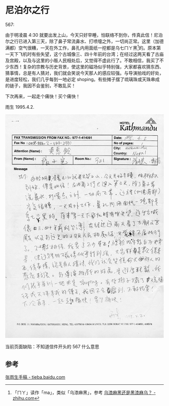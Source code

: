 # 尼泊尔之行

567∶

由于明凌晨 4:30 就要出发上山，今天只好早睡，怕联络不到你，传真此信！尼泊尔之行已进入第三天，除了鼻子常流鼻水、打喷嚏之外，一切尚正常。这里（加德满都）空气很糟，一天在外工作，鼻孔内用面纸一挖都是乌七ㄇㄚ黑[^1]的。原本第一天下飞机时有些失望，这个古城像三、四十年前的台湾；在经过这两天看了古庙及宫殿，以及与这里的小贩人民相处后，又觉得不虚此行了。不敢相信，我买了不少东西！复杂的宗教与历史背景，使这里的磁场似乎特别强，大家都喜欢猜东西、猜事情，总是有人猜对，我们就会笑说今天那人的感应较强。与导演拍戏的好处，是进度轻松，我们几乎每到一地必定 shoping。有些摊子摆了琉璃珠或天珠串成的链子，我因不会鉴别，不敢乱买！

下次再来，一起走个痛快！买个痛快！

雨生 1995.4.2.

![trip-to-nepal](trip-to-nepal.jpg)

当前页面缺陷：不知道信件开头的 567 什么意思

## 参考

[张雨生手稿 - tieba.baidu.com](https://tieba.baidu.com/p/2084189476#!/l/p1)

[^1]: 「ㄇㄚ」读作「ma」，类似「乌漆麻黑」，参考 [乌漆麻黑还是黑漆麻乌？ - zhihu.com](https://www.zhihu.com/question/26062768)
